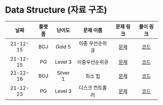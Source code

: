 # Data Structure (자료 구조)

|   날짜   | 플랫폼 |  난이도  |    문제 이름     |                            문제 링크                             |                                    풀이 링크                                    |
| :------: | :----: | :------: | :--------------: | :--------------------------------------------------------------: | :-----------------------------------------------------------------------------: |
| 21-12-15 |  BOJ   |  Gold 5  | 이중 우선순위 큐 |           [문제](https://www.acmicpc.net/problem/7662)           | [코드](https://github.com/LeeMir/Algorithm/blob/main/DataStructure/BOJ-7662.js) |
| 21-12-15 |   PG   | Level 3  |  이중우선순위큐  | [문제](https://programmers.co.kr/learn/courses/30/lessons/42628) | [코드](https://github.com/LeeMir/Algorithm/blob/main/DataStructure/PG-42628.js) |
| 21-12-16 |  BOJ   | Silver 1 |     최소 힙      |           [문제](https://www.acmicpc.net/problem/1927)           | [코드](https://github.com/LeeMir/Algorithm/blob/main/DataStructure/BOJ-1927.js) |
| 21-12-23 |   PG   | Level 3  | 디스크 컨트롤러  | [문제](https://programmers.co.kr/learn/courses/30/lessons/42627) | [코드](https://github.com/LeeMir/Algorithm/blob/main/DataStructure/PG-42627.js) |

